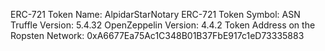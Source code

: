 ERC-721 Token Name: AlpidarStarNotary
ERC-721 Token Symbol: ASN
Truffle Version: 5.4.32
OpenZeppelin Version: 4.4.2
Token Address on the Ropsten Network: 0xA6677Ea75Ac1C348B01B37FbE917c1eD73335883